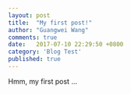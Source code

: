 ```yaml
---
layout: post
title:  "My first post!"
author: "Guangwei Wang"
comments: true
date:   2017-07-10 22:29:50 +0800
category: 'Blog Test'
published: true
---
```

Hmm, my first post ...
